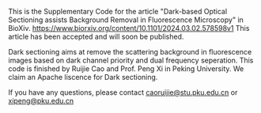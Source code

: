 This is the Supplementary Code for the article "Dark-based Optical Sectioning assists Background Removal in Fluorescence Microscopy" in BioXiv.
https://www.biorxiv.org/content/10.1101/2024.03.02.578598v1
This article has been accepted and will soon be published.

Dark sectioning aims at remove the scattering background in fluorescence images based on dark channel priority and dual frequency seperation.
This code is finished by Ruijie Cao and Prof. Peng Xi in Peking University. We claim an Apache liscence for Dark sectioning.

If you have any questions, please contact caoruijie@stu.pku.edu.cn or xipeng@pku.edu.cn
